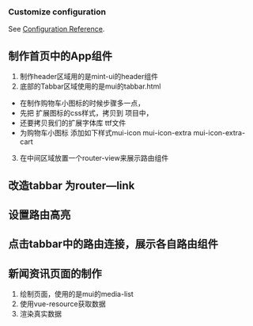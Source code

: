 
### Customize configuration
See [Configuration Reference](https://cli.vuejs.org/config/).
## 制作首页中的App组件
1. 制作header区域用的是mint-ui的header组件
2. 底部的Tabbar区域使用的是mui的tabbar.html 
  + 在制作购物车小图标的时候步骤多一点，
  + 先把 扩展图标的css样式，拷贝到 项目中，
  + 还要拷贝我们的扩展字体库 ttf文件
  + 为购物车小图标 添加如下样式mui-icon mui-icon-extra mui-icon-extra-cart
3. 在中间区域放置一个router-view来展示路由组件
## 改造tabbar 为router—link

## 设置路由高亮

## 点击tabbar中的路由连接，展示各自路由组件

## 新闻资讯页面的制作
1. 绘制页面，使用的是mui的media-list
2. 使用vue-resource获取数据
3. 渲染真实数据